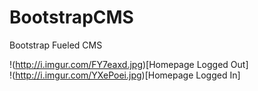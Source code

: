 BootstrapCMS
============

Bootstrap Fueled CMS

!(http://i.imgur.com/FY7eaxd.jpg)[Homepage Logged Out]<br />
!(http://i.imgur.com/YXePoei.jpg)[Homepage  Logged In]
